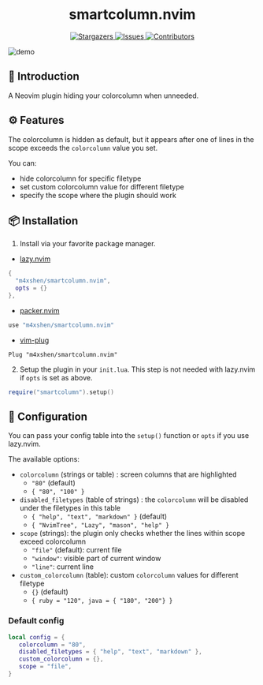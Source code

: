 <h1 align="center">
smartcolumn.nvim
</h1>

<p align="center">
<a href="https://github.com/m4xshen/smartcolumn.nvim/stargazers">
    <img
      alt="Stargazers"
      src="https://img.shields.io/github/stars/m4xshen/smartcolumn.nvim?style=for-the-badge&logo=starship&color=fae3b0&logoColor=d9e0ee&labelColor=282a36"
    />
  </a>
  <a href="https://github.com/m4xshen/smartcolumn.nvim/issues">
    <img
      alt="Issues"
      src="https://img.shields.io/github/issues/m4xshen/smartcolumn.nvim?style=for-the-badge&logo=gitbook&color=ddb6f2&logoColor=d9e0ee&labelColor=282a36"
    />
  </a>
  <a href="https://github.com/m4xshen/smartcolumn.nvim/contributors">
    <img
      alt="Contributors"
      src="https://img.shields.io/github/contributors/m4xshen/smartcolumn.nvim?style=for-the-badge&logo=opensourceinitiative&color=abe9b3&logoColor=d9e0ee&labelColor=282a36"
    />
  </a>
</p>

![demo](https://user-images.githubusercontent.com/74842863/219844450-37d96fe1-d15d-4aaf-ae57-1c6ce66d8cbc.gif)

## 📃 Introduction

A Neovim plugin hiding your colorcolumn when unneeded.

## ⚙️ Features

The colorcolumn is hidden as default, but it appears after one of lines in the scope exceeds the `colorcolumn` value you set.

You can:
- hide colorcolumn for specific filetype
- set custom colorcolumn value for different filetype
- specify the scope where the plugin should work

## 📦 Installation

1. Install via your favorite package manager.

- [lazy.nvim](https://github.com/folke/lazy.nvim)
```Lua
{
  "m4xshen/smartcolumn.nvim",
  opts = {}
},
```

- [packer.nvim](https://github.com/wbthomason/packer.nvim)
```Lua
use "m4xshen/smartcolumn.nvim"
```

- [vim-plug](https://github.com/junegunn/vim-plug)
```VimL
Plug "m4xshen/smartcolumn.nvim"
```

2. Setup the plugin in your `init.lua`. This step is not needed with lazy.nvim if `opts` is set as above.
```Lua
require("smartcolumn").setup()
```

## 🔧 Configuration

You can pass your config table into the `setup()` function or `opts` if you use lazy.nvim.

The available options:

- `colorcolumn` (strings or table) : screen columns that are highlighted
  - `"80"` (default)
  - `{ "80", "100" }`
- `disabled_filetypes` (table of strings) : the `colorcolumn` will be disabled under the filetypes in this table
  - `{ "help", "text", "markdown" }` (default)
  - `{ "NvimTree", "Lazy", "mason", "help" }`
- `scope` (strings): the plugin only checks whether the lines within scope exceed colorcolumn
  - `"file"` (default): current file
  - `"window"`: visible part of current window
  - `"line"`: current line
- `custom_colorcolumn` (table): custom `colorcolumn` values for different filetype
  - `{}` (default)
  - `{ ruby = "120", java = { "180", "200"} }`

### Default config

```Lua
local config = {
   colorcolumn = "80",
   disabled_filetypes = { "help", "text", "markdown" },
   custom_colorcolumn = {},
   scope = "file",
}
```
